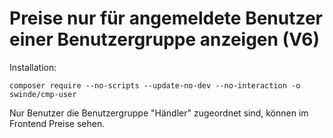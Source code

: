# Preise nur für angemeldete Benutzer einer Benutzergruppe anzeigen (V6)
Installation:

`composer require --no-scripts --update-no-dev --no-interaction -o swinde/cmp-user`

Nur Benutzer die Benutzergruppe "Händler" zugeordnet sind, können im Frontend Preise sehen.
